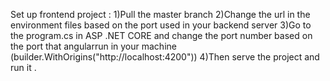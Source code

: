 Set up frontend project :
1)Pull the master branch
2)Change the url in the environment files based on the port used in your backend server 
3)Go to the program.cs in  ASP .NET CORE  and change the port number based on the port that angularrun in your machine (builder.WithOrigins("http://localhost:4200"))
4)Then serve the project and run it .
